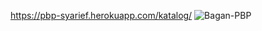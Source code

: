 https://pbp-syarief.herokuapp.com/katalog/
![Bagan-PBP](https://user-images.githubusercontent.com/112609721/190241819-26f90bc0-7ae3-44c1-b623-bf69ae413350.png)
